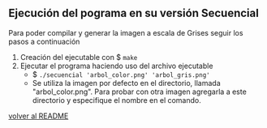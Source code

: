 ## Ejecución del pograma en su versión Secuencial
Para poder compilar y generar la imagen a escala de Grises seguir los pasos a continuación
1. Creación del ejecutable con $ `make`
2. Ejecutar el programa haciendo uso del archivo ejecutable 
    - $ `./secuencial 'arbol_color.png' 'arbol_gris.png'`
    - Se utiliza la imagen por defecto en el directorio, llamada "arbol_color.png". Para probar con otra imagen agregarla a este directorio y especifique el nombre en el comando.

[volver al README](../../README.md)